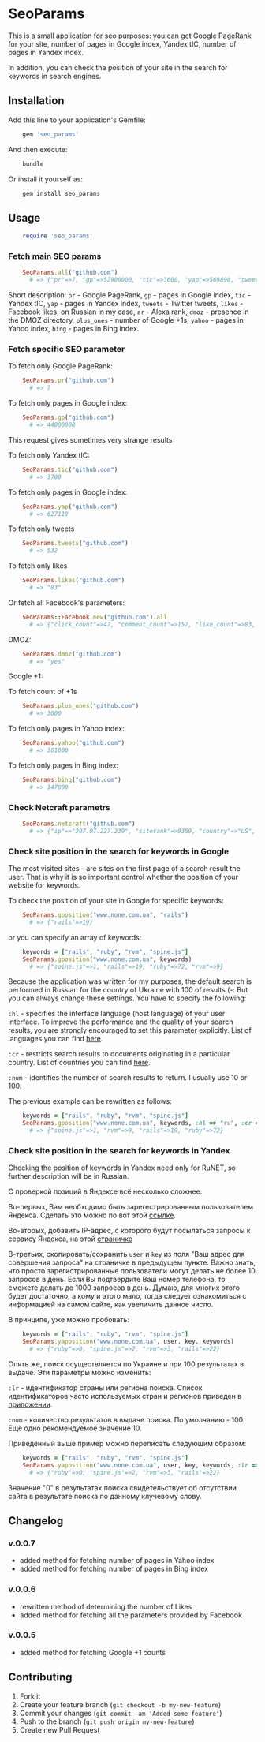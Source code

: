 # SeoParams

This is a small application for seo purposes: you can get Google PageRank for your site, number of pages in Google index, Yandex tIC, number of pages in Yandex index.

In addition, you can check the position of your site in the search for keywords in search engines.

## Installation

Add this line to your application's Gemfile:

``` ruby
    gem 'seo_params'
```

And then execute:

``` bash
    bundle
```

Or install it yourself as:

``` bash
    gem install seo_params
```

## Usage

``` ruby
    require 'seo_params'
```
### Fetch main SEO params

``` ruby
    SeoParams.all("github.com")
      # => {"pr"=>7, "gp"=>52900000, "tic"=>3600, "yap"=>569898, "tweets"=>570, "likes"=>711, "ar"=>235, "dmoz"=>"yes", "plus_ones"=>3, "yahoo"=>361000, "bing"=>347000}
```
Short description:
`pr`  - Google PageRank,
`gp`  - pages in Google index,
`tic` - Yandex tIC,
`yap` - pages in Yandex index,
`tweets` - Twitter tweets,
`likes` - Facebook likes, on Russian in my case,
`ar` - Alexa rank,
`dmoz` - presence in the DMOZ directory,
`plus_ones` - number of Google +1s,
`yahoo` - pages in Yahoo index,
`bing` - pages in Bing index.

### Fetch specific SEO parameter

To fetch only Google PageRank:

``` ruby
    SeoParams.pr("github.com")
      # => 7
```

To fetch only pages in Google index:

``` ruby
    SeoParams.gp("github.com")
      # => 44000000
```
This request gives sometimes very strange results

To fetch only Yandex tIC:

``` ruby
    SeoParams.tic("github.com")
      # => 3700
```

To fetch only pages in Google index:

``` ruby
    SeoParams.yap("github.com")
      # => 627119
```

To fetch only tweets

``` ruby
    SeoParams.tweets("github.com")
      # => 532
```

To fetch only likes

``` ruby
    SeoParams.likes("github.com")
      # => "83"
```
Or fetch all Facebook's parameters:

``` ruby
    SeoParams::Facebook.new("github.com").all
      # => {"click_count"=>47, "comment_count"=>157, "like_count"=>83, "share_count"=>348, "total_count"=>588}
```

DMOZ:

``` ruby
    SeoParams.dmoz("github.com")
      # => "yes"
```

Google +1:

To fetch count of +1s

``` ruby
    SeoParams.plus_ones("github.com")
      # => 3000
```

To fetch only pages in Yahoo index:

``` ruby
    SeoParams.yahoo("github.com")
      # => 361000
```

To fetch only pages in Bing index:

``` ruby
    SeoParams.bing("github.com")
      # => 347000
```

### Check Netcraft parametrs

``` ruby
    SeoParams.netcraft("github.com")
      # => {"ip"=>"207.97.227.239", "siterank"=>9359, "country"=>"US", "nameserver"=>"ns1.p16.dynect.net", "firstseen"=>"August 2011", "dnsadmin"=>"hostmaster@github.com", "domainregistrator"=>"godaddy.com", "reversedns"=>"github.com", "organisation"=>"GitHub, Inc.", "nsorganisation"=>"Dynamic Network Services, Inc., 150 Dow St, Manchester, 03101, United States"}
```

### Check site position in the search for keywords in Google

The most visited sites - are sites on the first page of a search result the user. That is why it is so important control whether the position of your website for keywords.

To check the position of your site in Google for specific keywords:

``` ruby
    SeoParams.gposition("www.none.com.ua", "rails")
      # => {"rails"=>19}
```
or you can specify an array of keywords:

``` ruby
    keywords = ["rails", "ruby", "rvm", "spine.js"]
    SeoParams.gposition("www.none.com.ua", keywords)
      # => {"spine.js"=>1, "rails"=>19, "ruby"=>72, "rvm"=>9}
```

Because the application was written for my purposes, the default search is performed in Russian for the country of Ukraine with 100 of results (-: But you can always change these settings. You have to specify the following:

`:hl` - specifies the interface language (host language) of your user interface. To improve the performance and the quality of your search results, you are strongly encouraged to set this parameter explicitly. List of languages you can find [here][1].

`:cr` - restricts search results to documents originating in a particular country. List of countries you can find [here][2].

`:num` - identifies the number of search results to return. I usually use 10 or 100.

The previous example can be rewritten as follows:

``` ruby
    keywords = ["rails", "ruby", "rvm", "spine.js"]
    SeoParams.gposition("www.none.com.ua", keywords, :hl => "ru", :cr => "countryUA", :num => 100)
      # => {"spine.js"=>1, "rvm"=>9, "rails"=>19, "ruby"=>72}
```


[1]: https://developers.google.com/custom-search/docs/xml_results?hl=en#interfaceLanguages
[2]: https://developers.google.com/custom-search/docs/xml_results?hl=en#countryCollections


### Check site position in the search for keywords in Yandex

Checking the position of keywords in Yandex need only for RuNET, so further description will be in Russian.

С проверкой позиций в Яндексе всё несколько сложнее.

Во-первых, Вам необходимо быть зарегестрированным пользователем Яндекса. Сделать это можно по вот этой [ссылке][1].

Во-вторых, добавить IP-адрес, с которого будут посылаться запросы к сервису Яндекса, на этой [страничке][2]

В-третьих, скопировать/сохранить `user` и `key` из поля "Ваш адрес для совершения запроса" на страничке в предыдущем пункте. Важно знать, что просто зарегистрированные пользователи могут делать не более 10 запросов в день. Если Вы подтвердите Ваш номер телефона, то сможете делать до 1000 запросов в день. Думаю, для многих этого будет достаточно, а кому и этого мало, тогда следует ознакомиться с информацией на самом сайте, как увеличить данное число.

В принципе, уже можно пробовать:

``` ruby
    keywords = ["rails", "ruby", "rvm", "spine.js"]
    SeoParams.yaposition("www.none.com.ua", user, key, keywords)
      # => {"ruby"=>0, "spine.js"=>2, "rvm"=>3, "rails"=>22}
```

Опять же, поиск осуществляется по Украине и при 100 результатах в выдаче. Эти параметры можно изменить:

`:lr`  - идентификатор страны или региона поиска. Список идентификаторов часто используемых стран и регионов приведен в [приложении][3].

`:num` - количество результатов в выдаче поиска. По умолчанию - 100. Ещё одно рекомендуемое значение 10.

Приведённый выше пример можно переписать следующим образом:

``` ruby
    keywords = ["rails", "ruby", "rvm", "spine.js"]
    SeoParams.yaposition("www.none.com.ua", user, key, keywords, :lr => 187, :num => 100)
      # => {"ruby"=>0, "spine.js"=>2, "rvm"=>3, "rails"=>22}
```
Значение "0" в результатах поиска свидетельствует об отсутствии сайта в результате поиска по данному клучевому слову.

[1]: http://passport.yandex.ru/passport?mode=register
[2]: http://xml.yandex.ru/settings.xml
[3]: http://api.yandex.ru/xml/doc/dg/reference/regions.xml

## Changelog

### v.0.0.7

  * added method for fetching number of pages in Yahoo index
  * added method for fetching number of pages in Bing index

### v.0.0.6

  * rewritten method of determining the number of Likes
  * added method for fetching all the parameters provided by Facebook

### v.0.0.5

  * added method for fetching Google +1 counts

## Contributing

1. Fork it
2. Create your feature branch (`git checkout -b my-new-feature`)
3. Commit your changes (`git commit -am 'Added some feature'`)
4. Push to the branch (`git push origin my-new-feature`)
5. Create new Pull Request
